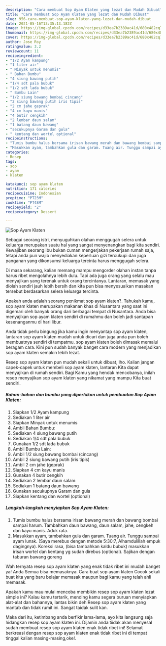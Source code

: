 ```yaml
---
description: "Cara membuat Sop Ayam Klaten yang lezat dan Mudah Dibuat"
title: "Cara membuat Sop Ayam Klaten yang lezat dan Mudah Dibuat"
slug: 956-cara-membuat-sop-ayam-klaten-yang-lezat-dan-mudah-dibuat
date: 2021-05-16T13:35:13.182Z
image: https://img-global.cpcdn.com/recipes/d33ea7b2389ac41d/680x482cq70/sop-ayam-klaten-foto-resep-utama.jpg
thumbnail: https://img-global.cpcdn.com/recipes/d33ea7b2389ac41d/680x482cq70/sop-ayam-klaten-foto-resep-utama.jpg
cover: https://img-global.cpcdn.com/recipes/d33ea7b2389ac41d/680x482cq70/sop-ayam-klaten-foto-resep-utama.jpg
author: Jose Roy
ratingvalue: 3.2
reviewcount: 11
recipeingredient:
- "1/2 Ayam kampung"
- "1 liter air"
- " Minyak untuk menumis"
- " Bahan Bumbu"
- "4 siung bawang putih"
- "1/4 sdt pala bubuk"
- "1/2 sdt lada bubuk"
- " Bumbu Lain"
- "1/2 siung bawang bombai cincang"
- "2 siung bawang putih iris tipis"
- "2 cm jahe geprak"
- "4 cm kayu manis"
- "4 butir cengkih"
- "2 lembar daun salam"
- "1 batang daun bawang"
- "secukupnya Garam dan gula"
- " kentang dan wortel optional"
recipeinstructions:
- "Tumis bumbu halus bersama irisan bawang merah dan bawang bombai sampai harum. Tambahkan daun bawang, daun salam, jahe, cengkeh dan kayu manis. Aduk rata."
- "Masukkan ayam, tambahkan gula dan garam. Tuang air. Tunggu sampai ayam lunak. (Saya merebus dengan metode 5:30:7, Alhamdulillah empuk dagingnya). Koreksi rasa, (bisa tambahkan kaldu bubuk) masukkan irisan wortel dan kentang yg sudah direbus (optional). Sajikan dengan taburan bawang goreng"
categories:
- Resep
tags:
- sop
- ayam
- klaten

katakunci: sop ayam klaten 
nutrition: 171 calories
recipecuisine: Indonesian
preptime: "PT23M"
cooktime: "PT48M"
recipeyield: "2"
recipecategory: Dessert

---
```



![Sop Ayam Klaten](https://img-global.cpcdn.com/recipes/d33ea7b2389ac41d/680x482cq70/sop-ayam-klaten-foto-resep-utama.jpg)

Sebagai seorang istri, menyuguhkan olahan menggugah selera untuk keluarga merupakan suatu hal yang sangat menyenangkan bagi kita sendiri. Kewajiban seorang ibu bukan cuman mengerjakan pekerjaan rumah saja, tetapi anda pun wajib menyediakan keperluan gizi tercukupi dan juga panganan yang dikonsumsi keluarga tercinta harus menggugah selera.

Di masa  sekarang, kalian memang mampu mengorder olahan instan tanpa harus ribet mengolahnya lebih dulu. Tapi ada juga orang yang selalu mau menyajikan yang terenak untuk orang tercintanya. Lantaran, memasak yang diolah sendiri jauh lebih bersih dan kita pun bisa menyesuaikan masakan tersebut berdasarkan selera keluarga tercinta. 



Apakah anda adalah seorang penikmat sop ayam klaten?. Tahukah kamu, sop ayam klaten merupakan makanan khas di Nusantara yang saat ini digemari oleh banyak orang dari berbagai tempat di Nusantara. Anda bisa menyajikan sop ayam klaten sendiri di rumahmu dan boleh jadi santapan kesenanganmu di hari libur.

Anda tidak perlu bingung jika kamu ingin menyantap sop ayam klaten, lantaran sop ayam klaten mudah untuk dicari dan juga anda pun boleh membuatnya sendiri di tempatmu. sop ayam klaten boleh dimasak memalui beragam cara. Kini pun sudah banyak banget cara modern yang menjadikan sop ayam klaten semakin lebih lezat.

Resep sop ayam klaten pun mudah sekali untuk dibuat, lho. Kalian jangan capek-capek untuk membeli sop ayam klaten, lantaran Kita dapat menyajikan di rumah sendiri. Bagi Kamu yang hendak mencobanya, inilah resep menyajikan sop ayam klaten yang nikamat yang mampu Kita buat sendiri.

<!--inarticleads1-->

##### Bahan-bahan dan bumbu yang diperlukan untuk pembuatan Sop Ayam Klaten:

1. Siapkan 1/2 Ayam kampung
1. Sediakan 1 liter air
1. Siapkan  Minyak untuk menumis
1. Ambil  Bahan Bumbu:
1. Sediakan 4 siung bawang putih
1. Sediakan 1/4 sdt pala bubuk
1. Gunakan 1/2 sdt lada bubuk
1. Ambil  Bumbu Lain:
1. Ambil 1/2 siung bawang bombai (cincang)
1. Ambil 2 siung bawang putih (iris tipis)
1. Ambil 2 cm jahe (geprak)
1. Siapkan 4 cm kayu manis
1. Gunakan 4 butir cengkih
1. Sediakan 2 lembar daun salam
1. Sediakan 1 batang daun bawang
1. Gunakan secukupnya Garam dan gula
1. Siapkan  kentang dan wortel (optional)




<!--inarticleads2-->

##### Langkah-langkah menyiapkan Sop Ayam Klaten:

1. Tumis bumbu halus bersama irisan bawang merah dan bawang bombai sampai harum. Tambahkan daun bawang, daun salam, jahe, cengkeh dan kayu manis. Aduk rata.
1. Masukkan ayam, tambahkan gula dan garam. Tuang air. Tunggu sampai ayam lunak. (Saya merebus dengan metode 5:30:7, Alhamdulillah empuk dagingnya). Koreksi rasa, (bisa tambahkan kaldu bubuk) masukkan irisan wortel dan kentang yg sudah direbus (optional). Sajikan dengan taburan bawang goreng




Wah ternyata resep sop ayam klaten yang enak tidak ribet ini mudah banget ya! Anda Semua bisa memasaknya. Cara buat sop ayam klaten Cocok sekali buat kita yang baru belajar memasak maupun bagi kamu yang telah ahli memasak.

Apakah kamu mau mulai mencoba membikin resep sop ayam klaten lezat simple ini? Kalau kamu tertarik, mending kamu segera buruan menyiapkan alat-alat dan bahannya, lantas bikin deh Resep sop ayam klaten yang mantab dan tidak rumit ini. Sangat taidak sulit kan. 

Maka dari itu, ketimbang anda berfikir lama-lama, ayo kita langsung saja hidangkan resep sop ayam klaten ini. Dijamin anda tiidak akan menyesal sudah membuat resep sop ayam klaten enak tidak ribet ini! Selamat berkreasi dengan resep sop ayam klaten enak tidak ribet ini di tempat tinggal kalian masing-masing,oke!.

